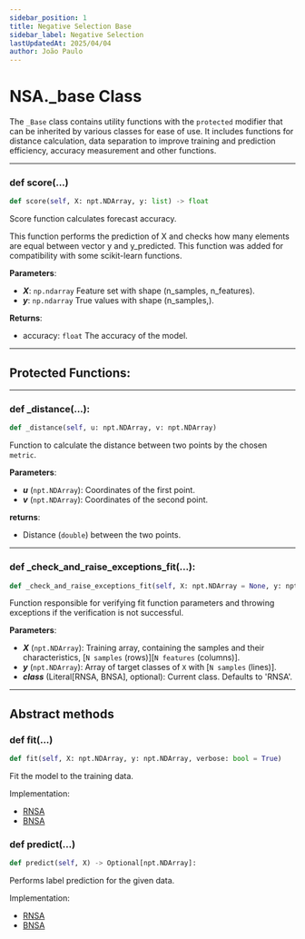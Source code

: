```yaml
---
sidebar_position: 1
title: Negative Selection Base
sidebar_label: Negative Selection
lastUpdatedAt: 2025/04/04
author: João Paulo
---
```


# NSA._base Class

The ``_Base`` class contains utility functions with the ``protected`` modifier that can be inherited by various classes for ease of use. It includes functions for distance calculation, data separation to improve training and prediction efficiency, accuracy measurement and other functions.

---

### def score(...)

```python
def score(self, X: npt.NDArray, y: list) -> float
```
Score function calculates forecast accuracy.

This function performs the prediction of X and checks how many elements are equal between vector y and y_predicted. 
This function was added for compatibility with some scikit-learn functions.

**Parameters**:
+ ***X***: ``np.ndarray``
    Feature set with shape (n_samples, n_features).
+ ***y***: ``np.ndarray``
    True values with shape (n_samples,).

**Returns**:

+ accuracy: ``float`` The accuracy of the model.

---

## Protected Functions:

---

### def _distance(...):

```python
def _distance(self, u: npt.NDArray, v: npt.NDArray)
```

Function to calculate the distance between two points by the chosen ``metric``.

**Parameters**:
* ***u*** (``npt.NDArray``): Coordinates of the first point.
* ***v*** (``npt.NDArray``): Coordinates of the second point.

**returns**:
* Distance (``double``) between the two points.

---

### def _check_and_raise_exceptions_fit(...):
```python
def _check_and_raise_exceptions_fit(self, X: npt.NDArray = None, y: npt.NDArray = None, _class_: Literal['RNSA', 'BNSA'] = 'RNSA')
```
Function responsible for verifying fit function parameters and throwing exceptions if the verification is not successful.

**Parameters**:
* ***X*** (``npt.NDArray``): Training array, containing the samples and their characteristics, [``N samples`` (rows)][``N features`` (columns)].
* ***y*** (``npt.NDArray``): Array of target classes of ``X`` with [``N samples`` (lines)].
* ***_class_*** (Literal[RNSA, BNSA], optional): Current class. Defaults to 'RNSA'.

---

## Abstract methods

### def fit(...)

```python
def fit(self, X: npt.NDArray, y: npt.NDArray, verbose: bool = True)
```

Fit the model to the training data.

Implementation:

- [RNSA](/docs/aisp-techniques/Negative%20Selection/rnsa#function-fit)
- [BNSA](/docs/aisp-techniques/Negative%20Selection/bnsa#function-fit)



### def predict(...)

```python
def predict(self, X) -> Optional[npt.NDArray]:
```

Performs label prediction for the given data.

Implementation:

- [RNSA](/docs/aisp-techniques/Negative%20Selection/rnsa#function-predict)
- [BNSA](/docs/aisp-techniques/Negative%20Selection/bnsa#function-predict)